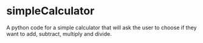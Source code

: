 # simpleCalculator
A  python code for a simple calculator that will ask the user to choose if they want to add, subtract, multiply and divide.
